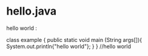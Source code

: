 # hello.java
hello world :

class example {
public static void main (String args[]){
        System.out.println{"hello world"};
        }
}
//hello world
